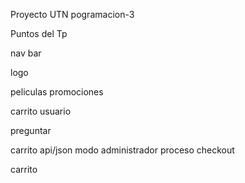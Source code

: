 Proyecto UTN pogramacion-3

Puntos del Tp


nav bar

logo

peliculas
promociones

carrito 
usuario


preguntar 

carrito
api/json
modo administrador
proceso checkout

carrito